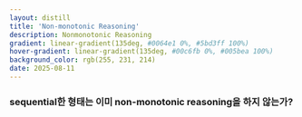 ```yaml
---
layout: distill
title: 'Non-monotonic Reasoning'
description: Nonmonotonic Reasoning
gradient: linear-gradient(135deg, #0064e1 0%, #5bd3ff 100%)
hover-gradient: linear-gradient(135deg, #00c6fb 0%, #005bea 100%)
background_color: rgb(255, 231, 214)
date: 2025-08-11
---
```




### sequential한 형태는 이미 non-monotonic reasoning을 하지 않는가? 